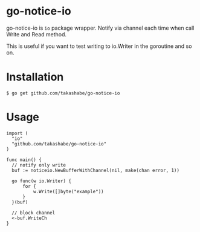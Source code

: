 # go-notice-io

go-notice-io is `io` package wrapper.
Notify via channel each time when call Write and Read method.

This is useful if you want to test writing to io.Writer in the goroutine and so on.

# Installation

```
$ go get github.com/takashabe/go-notice-io
```

# Usage

```
import (
  "io"
  "github.com/takashabe/go-notice-io"
)

func main() {
  // notify only write
  buf := noticeio.NewBufferWithChannel(nil, make(chan error, 1))

  go func(w io.Writer) {
      for {
          w.Write([]byte("example"))
      }
  }(buf)

  // block channel
  <-buf.WriteCh
}
```
